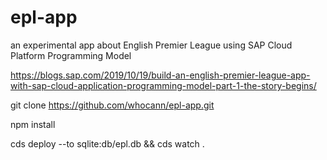 # epl-app
an experimental app about English Premier League using SAP Cloud Platform Programming Model

https://blogs.sap.com/2019/10/19/build-an-english-premier-league-app-with-sap-cloud-application-programming-model-part-1-the-story-begins/

git clone https://github.com/whocann/epl-app.git

npm install

cds deploy --to sqlite:db/epl.db && cds watch .
